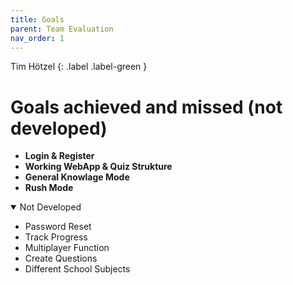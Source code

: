 ```yaml
---
title: Goals
parent: Team Evaluation
nav_order: 1
---
```


Tim Hötzel 
{: .label .label-green }

# Goals achieved and missed (not developed)
- **Login & Register**
- **Working WebApp & Quiz Strukture**
- **General Knowlage Mode**
- **Rush Mode**

<details open markdown="block">
  <summary>
    Not Developed
  </summary>
  <ul>
    <li>Password Reset</li>
    <li>Track Progress</li>
    <li>Multiplayer Function</li>
    <li>Create Questions</li>
    <li>Different School Subjects</li>
  </ul>
</details>

